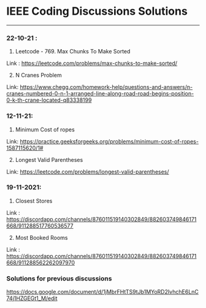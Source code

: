 # IEEE Coding Discussions Solutions
---
### 22-10-21 :
1. Leetcode - 769. Max Chunks To Make Sorted

Link : https://leetcode.com/problems/max-chunks-to-make-sorted/

2. N Cranes Problem 

Link: https://www.chegg.com/homework-help/questions-and-answers/n-cranes-numbered-0-n-1-arranged-line-along-road-road-begins-position-0-k-th-crane-located-q83338199

### 12-11-21:
1. Minimum Cost of ropes 

Link: https://practice.geeksforgeeks.org/problems/minimum-cost-of-ropes-1587115620/1#

2. Longest Valid Parentheses

Link: https://leetcode.com/problems/longest-valid-parentheses/

### 19-11-2021:
1. Closest Stores 

Link : https://discordapp.com/channels/876011519140302849/882603749846171668/911288517760536577 

2. Most Booked Rooms

Link : https://discordapp.com/channels/876011519140302849/882603749846171668/911288562262097970


### Solutions for previous discussions 

https://docs.google.com/document/d/1jMbrFHtTS9tJb1MYoRD2IvhchE6LnC74j1HZGEGt1_M/edit

